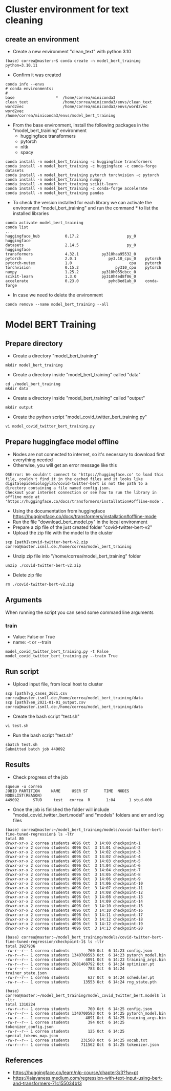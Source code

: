 # Cluster environment for text cleaning

## create an environment
* Create a new environment "clean_text" with python 3.10
```
(base) correa@master:~$ conda create -n model_bert_training python=3.10.11
```
* Confirm it was created
```
conda info --envs
# conda environments:
#
base                  *  /home/correa/miniconda3
clean_text               /home/correa/miniconda3/envs/clean_text
word2vec                 /home/correa/miniconda3/envs/word2vec
word2vec                 /home/correa/miniconda3/envs/model_bert_training
```
* From the base environment, install the following packages in the "model_bert_training" environment
  * huggingface transformers
  * pytorch
  * nltk
  * spacy
```
conda install -n model_bert_training -c huggingface transformers
conda install -n model_bert_training -c huggingface -c conda-forge datasets
conda install -n model_bert_training pytorch torchvision -c pytorch
conda install -n model_bert_training numpy
conda install -n model_bert_training scikit-learn
conda install -n model_bert_training -c conda-forge accelerate
conda install -n model_bert_training pandas
```
* To check the version installed for each library we can activate the environment "model_bert_training" and run the command * to list the installed libraries
```
conda activate model_bert_training
conda list
...
huggingface_hub           0.17.2                     py_0    huggingface
datasets                  2.14.5                     py_0    huggingface
transformers              4.32.1          py310haa95532_0
pytorch                   2.0.1              py3.10_cpu_0    pytorch
pytorch-mutex             1.0                         cpu    pytorch
torchvision               0.15.2                py310_cpu    pytorch
numpy                     1.25.2          py310h055cbcc_0
scikit-learn              1.3.0           py310h4ed8f06_0
accelerate                0.23.0             pyhd8ed1ab_0    conda-forge
```
* In case we need to delete the environment
```
conda remove --name model_bert_training --all
```
# Model BERT Training
## Prepare directory
* Create a directory "model_bert_training"
```
mkdir model_bert_training
```
* Create a directory inside "model_bert_training" called "data"
```
cd ./model_bert_training
mkdir data
```
* Create a directory inside "model_bert_training" called "output"
```
mkdir output
```
* Create the python script "model_covid_twitter_bert_training.py"
```
vi model_covid_twitter_bert_training.py
```

## Prepare huggingface model offline
* Nodes are not connected to internet, so it's necessary to download first everything needed
* Otherwise, you will get an error message like this
```
OSError: We couldn't connect to 'https://huggingface.co' to load this file, couldn't find it in the cached files and it looks like digitalepidemiologylab/covid-twitter-bert is not the path to a directory containing a file named config.json.
Checkout your internet connection or see how to run the library in offline mode at 'https://huggingface.co/docs/transformers/installation#offline-mode'.
```
* Using the documentation from huggingface https://huggingface.co/docs/transformers/installation#offline-mode
* Run the file "download_bert_model.py" in the local environment
* Prepare a zip file of the just created folder "covid-twitter-bert-v2"
* Upload the zip file with the model to the cluster
```
scp [path]\covid-twitter-bert-v2.zip correa@master.ismll.de:/home/correa/model_bert_training
```
* Unzip zip file into "/home/correa/model_bert_training" folder
```
unzip ./covid-twitter-bert-v2.zip
```
* Delete zip file
```
rm ./covid-twitter-bert-v2.zip
```

## Arguments
When running the script you can send some command line arguments
### train
* Value: False or True
* name: -t or --train
```
model_covid_twitter_bert_training.py -t False
model_covid_twitter_bert_training.py --train True
```

## Run script
* Upload input file, from local host to cluster
```
scp [path]\g_cases_2021.csv correa@master.ismll.de:/home/correa/model_bert_training/data
scp [path]\en_2021-01-01_output.csv correa@master.ismll.de:/home/correa/model_bert_training/data
```
* Create the bash script "test.sh"
```
vi test.sh
```
* Run the bash script "test.sh"
```
sbatch test.sh
Submitted batch job 449092
```
## Results
* Check progress of the job
```
squeue -u correa
JOBID PARTITION     NAME     USER ST       TIME  NODES NODELIST(REASON)
449092      STUD     test   correa  R       1:04      1 stud-000
```
* Once the job is finished the folder will include "model_covid_twitter_bert.model" and "models" folders and err and log files
```
(base) correa@master:~/model_bert_training/models/covid-twitter-bert-fine-tuned-regression$ ls -ltr
total 80
drwxr-xr-x 2 correa students 4096 Oct  3 14:00 checkpoint-1
drwxr-xr-x 2 correa students 4096 Oct  3 14:01 checkpoint-2
drwxr-xr-x 2 correa students 4096 Oct  3 14:02 checkpoint-3
drwxr-xr-x 2 correa students 4096 Oct  3 14:02 checkpoint-4
drwxr-xr-x 2 correa students 4096 Oct  3 14:03 checkpoint-5
drwxr-xr-x 2 correa students 4096 Oct  3 14:04 checkpoint-6
drwxr-xr-x 2 correa students 4096 Oct  3 14:04 checkpoint-7
drwxr-xr-x 2 correa students 4096 Oct  3 14:05 checkpoint-8
drwxr-xr-x 2 correa students 4096 Oct  3 14:06 checkpoint-9
drwxr-xr-x 2 correa students 4096 Oct  3 14:06 checkpoint-10
drwxr-xr-x 2 correa students 4096 Oct  3 14:07 checkpoint-11
drwxr-xr-x 2 correa students 4096 Oct  3 14:08 checkpoint-12
drwxr-xr-x 2 correa students 4096 Oct  3 14:08 checkpoint-13
drwxr-xr-x 2 correa students 4096 Oct  3 14:09 checkpoint-14
drwxr-xr-x 2 correa students 4096 Oct  3 14:10 checkpoint-15
drwxr-xr-x 2 correa students 4096 Oct  3 14:10 checkpoint-16
drwxr-xr-x 2 correa students 4096 Oct  3 14:11 checkpoint-17
drwxr-xr-x 2 correa students 4096 Oct  3 14:12 checkpoint-18
drwxr-xr-x 2 correa students 4096 Oct  3 14:12 checkpoint-19
drwxr-xr-x 2 correa students 4096 Oct  3 14:13 checkpoint-20

(base) correa@master:~/model_bert_training/models/covid-twitter-bert-fine-tuned-regression/checkpoint-1$ ls -ltr
total 3927936
-rw-r--r-- 1 correa students        760 Oct  6 14:23 config.json
-rw-r--r-- 1 correa students 1340700593 Oct  6 14:23 pytorch_model.bin
-rw-r--r-- 1 correa students       4091 Oct  6 14:23 training_args.bin
-rw-r--r-- 1 correa students 2681460792 Oct  6 14:24 optimizer.pt
-rw-r--r-- 1 correa students        783 Oct  6 14:24 trainer_state.json
-rw-r--r-- 1 correa students        627 Oct  6 14:24 scheduler.pt
-rw-r--r-- 1 correa students      13553 Oct  6 14:24 rng_state.pth
```
```
(base) correa@master:~/model_bert_training/model_covid_twitter_bert.model$ ls -ltr
total 1310224
-rw-r--r-- 1 correa students        760 Oct  6 14:25 config.json
-rw-r--r-- 1 correa students 1340700593 Oct  6 14:25 pytorch_model.bin
-rw-r--r-- 1 correa students       4091 Oct  6 14:25 training_args.bin
-rw-r--r-- 1 correa students        394 Oct  6 14:25 tokenizer_config.json
-rw-r--r-- 1 correa students        125 Oct  6 14:25 special_tokens_map.json
-rw-r--r-- 1 correa students     231508 Oct  6 14:25 vocab.txt
-rw-r--r-- 1 correa students     711562 Oct  6 14:25 tokenizer.json
```

## References
* https://huggingface.co/learn/nlp-course/chapter3/3?fw=pt
* https://lajavaness.medium.com/regression-with-text-input-using-bert-and-transformers-71c155034b13